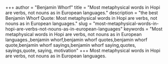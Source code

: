 +++
author = "Benjamin Whorf"
title = "Most metaphysical words in Hopi are verbs, not nouns as in European languages."
description = "the best Benjamin Whorf Quote: Most metaphysical words in Hopi are verbs, not nouns as in European languages."
slug = "most-metaphysical-words-in-hopi-are-verbs-not-nouns-as-in-european-languages"
keywords = "Most metaphysical words in Hopi are verbs, not nouns as in European languages.,benjamin whorf,benjamin whorf quotes,benjamin whorf quote,benjamin whorf sayings,benjamin whorf saying,quotes, sayings,quote, saying, motivation"
+++
Most metaphysical words in Hopi are verbs, not nouns as in European languages.
